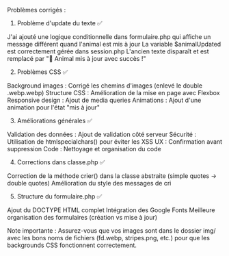 Problèmes corrigés :
1. Problème d'update du texte ✅

J'ai ajouté une logique conditionnelle dans formulaire.php qui affiche un message différent quand l'animal est mis à jour
La variable $animalUpdated est correctement gérée dans session.php
L'ancien texte disparaît et est remplacé par "🎉 Animal mis à jour avec succès !"

2. Problèmes CSS ✅

Background images : Corrigé les chemins d'images (enlevé le double .webp.webp)
Structure CSS : Amélioration de la mise en page avec Flexbox
Responsive design : Ajout de media queries
Animations : Ajout d'une animation pour l'état "mis à jour"

3. Améliorations générales ✅

Validation des données : Ajout de validation côté serveur
Sécurité : Utilisation de htmlspecialchars() pour éviter les XSS
UX : Confirmation avant suppression
Code : Nettoyage et organisation du code

4. Corrections dans classe.php ✅

Correction de la méthode crier() dans la classe abstraite (simple quotes → double quotes)
Amélioration du style des messages de cri

5. Structure du formulaire.php ✅

Ajout du DOCTYPE HTML complet
Intégration des Google Fonts
Meilleure organisation des formulaires (création vs mise à jour)

Note importante : Assurez-vous que vos images sont dans le dossier img/ avec les bons noms de fichiers (fd.webp, stripes.png, etc.) pour que les backgrounds CSS fonctionnent correctement.